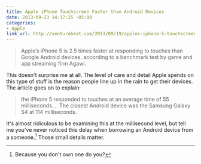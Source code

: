 ```yaml
---
title: Apple iPhone Touchscreen Faster than Android Devices
date: 2013-09-23 14:17:25 -05:00
categories:
- Apple
link_url: http://venturebeat.com/2013/09/19/apples-iphone-5-touchscreen-is-2-5-times-faster-than-android-devices/
---
```


> Apple’s iPhone 5 is 2.5 times faster at responding to touches than Google Android devices, according to a benchmark test by game and app streaming firm Agawi.

This doesn't surprise me at all. The level of care and detail Apple spends on this type of stuff is the reason people line up in the rain to get their devices. The article goes on to explain:

 > the iPhone 5 responded to touches at an average time of 55 milliseconds…. The closest Android device was the Samsung Galaxy S4 at 114 milliseconds.

It's almost ridiculous to be examining this at the millisecond level, but tell me you've never noticed this delay when borrowing an Android device from a someone.[^1] Those small details matter.

 [^1]: Because you don't own one do you?
